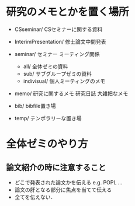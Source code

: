 # 研究のメモとかを置く場所

* CSseminar/ CSセミナーに関する資料
* InterimPresentation/ 修士論文中間発表

* seminar/ セミナー ミーティング関係
  * all/  全体ゼミの資料
  * sub/ サブグループゼミの資料
  * indivisual/ 個人ミーティングのメモ

* memo/ 研究に関するメモ 研究日誌 大雑把なメモ

* bib/ bibfile置き場
* temp/ テンポラリーな置き場

# 全体ゼミのやり方
## 論文紹介の時に注意すること
* どこで発表された論文かを伝える e.g. POPL ...
* 論文の肝となる部分に焦点を当てて伝える
* 全てを伝えない．
